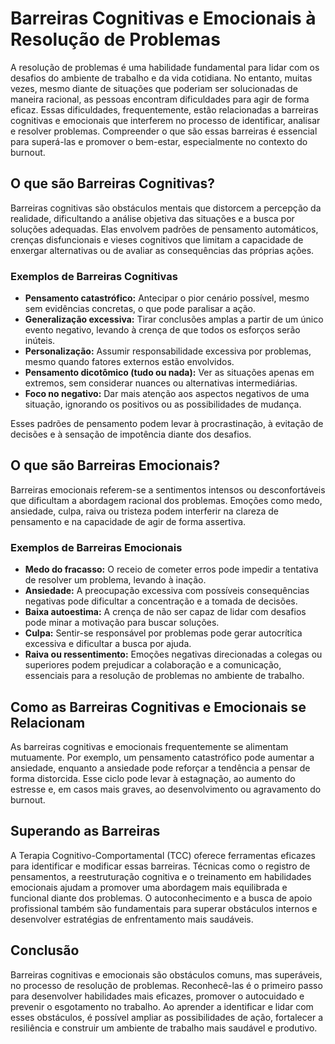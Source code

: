 
# Barreiras Cognitivas e Emocionais à Resolução de Problemas

A resolução de problemas é uma habilidade fundamental para lidar com os desafios do ambiente de trabalho e da vida cotidiana. No entanto, muitas vezes, mesmo diante de situações que poderiam ser solucionadas de maneira racional, as pessoas encontram dificuldades para agir de forma eficaz. Essas dificuldades, frequentemente, estão relacionadas a barreiras cognitivas e emocionais que interferem no processo de identificar, analisar e resolver problemas. Compreender o que são essas barreiras é essencial para superá-las e promover o bem-estar, especialmente no contexto do burnout.

## O que são Barreiras Cognitivas?

Barreiras cognitivas são obstáculos mentais que distorcem a percepção da realidade, dificultando a análise objetiva das situações e a busca por soluções adequadas. Elas envolvem padrões de pensamento automáticos, crenças disfuncionais e vieses cognitivos que limitam a capacidade de enxergar alternativas ou de avaliar as consequências das próprias ações.

### Exemplos de Barreiras Cognitivas

- **Pensamento catastrófico:** Antecipar o pior cenário possível, mesmo sem evidências concretas, o que pode paralisar a ação.
- **Generalização excessiva:** Tirar conclusões amplas a partir de um único evento negativo, levando à crença de que todos os esforços serão inúteis.
- **Personalização:** Assumir responsabilidade excessiva por problemas, mesmo quando fatores externos estão envolvidos.
- **Pensamento dicotômico (tudo ou nada):** Ver as situações apenas em extremos, sem considerar nuances ou alternativas intermediárias.
- **Foco no negativo:** Dar mais atenção aos aspectos negativos de uma situação, ignorando os positivos ou as possibilidades de mudança.

Esses padrões de pensamento podem levar à procrastinação, à evitação de decisões e à sensação de impotência diante dos desafios.

## O que são Barreiras Emocionais?

Barreiras emocionais referem-se a sentimentos intensos ou desconfortáveis que dificultam a abordagem racional dos problemas. Emoções como medo, ansiedade, culpa, raiva ou tristeza podem interferir na clareza de pensamento e na capacidade de agir de forma assertiva.

### Exemplos de Barreiras Emocionais

- **Medo do fracasso:** O receio de cometer erros pode impedir a tentativa de resolver um problema, levando à inação.
- **Ansiedade:** A preocupação excessiva com possíveis consequências negativas pode dificultar a concentração e a tomada de decisões.
- **Baixa autoestima:** A crença de não ser capaz de lidar com desafios pode minar a motivação para buscar soluções.
- **Culpa:** Sentir-se responsável por problemas pode gerar autocrítica excessiva e dificultar a busca por ajuda.
- **Raiva ou ressentimento:** Emoções negativas direcionadas a colegas ou superiores podem prejudicar a colaboração e a comunicação, essenciais para a resolução de problemas no ambiente de trabalho.

## Como as Barreiras Cognitivas e Emocionais se Relacionam

As barreiras cognitivas e emocionais frequentemente se alimentam mutuamente. Por exemplo, um pensamento catastrófico pode aumentar a ansiedade, enquanto a ansiedade pode reforçar a tendência a pensar de forma distorcida. Esse ciclo pode levar à estagnação, ao aumento do estresse e, em casos mais graves, ao desenvolvimento ou agravamento do burnout.

## Superando as Barreiras

A Terapia Cognitivo-Comportamental (TCC) oferece ferramentas eficazes para identificar e modificar essas barreiras. Técnicas como o registro de pensamentos, a reestruturação cognitiva e o treinamento em habilidades emocionais ajudam a promover uma abordagem mais equilibrada e funcional diante dos problemas. O autoconhecimento e a busca de apoio profissional também são fundamentais para superar obstáculos internos e desenvolver estratégias de enfrentamento mais saudáveis.

## Conclusão

Barreiras cognitivas e emocionais são obstáculos comuns, mas superáveis, no processo de resolução de problemas. Reconhecê-las é o primeiro passo para desenvolver habilidades mais eficazes, promover o autocuidado e prevenir o esgotamento no trabalho. Ao aprender a identificar e lidar com esses obstáculos, é possível ampliar as possibilidades de ação, fortalecer a resiliência e construir um ambiente de trabalho mais saudável e produtivo.
```
